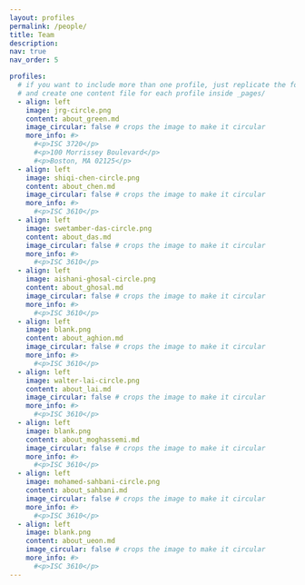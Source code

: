 ```yaml
---
layout: profiles
permalink: /people/
title: Team
description: 
nav: true
nav_order: 5

profiles:
  # if you want to include more than one profile, just replicate the following block
  # and create one content file for each profile inside _pages/
  - align: left
    image: jrg-circle.png
    content: about_green.md
    image_circular: false # crops the image to make it circular
    more_info: #>
      #<p>ISC 3720</p>
      #<p>100 Morrissey Boulevard</p>
      #<p>Boston, MA 02125</p>
  - align: left
    image: shiqi-chen-circle.png
    content: about_chen.md
    image_circular: false # crops the image to make it circular
    more_info: #>
      #<p>ISC 3610</p>
  - align: left
    image: swetamber-das-circle.png
    content: about_das.md
    image_circular: false # crops the image to make it circular
    more_info: #>
      #<p>ISC 3610</p>
  - align: left
    image: aishani-ghosal-circle.png
    content: about_ghosal.md
    image_circular: false # crops the image to make it circular
    more_info: #>
      #<p>ISC 3610</p>
  - align: left
    image: blank.png
    content: about_aghion.md
    image_circular: false # crops the image to make it circular
    more_info: #>
      #<p>ISC 3610</p>
  - align: left
    image: walter-lai-circle.png
    content: about_lai.md
    image_circular: false # crops the image to make it circular
    more_info: #>
      #<p>ISC 3610</p>
  - align: left
    image: blank.png
    content: about_moghassemi.md
    image_circular: false # crops the image to make it circular
    more_info: #>
      #<p>ISC 3610</p>
  - align: left
    image: mohamed-sahbani-circle.png
    content: about_sahbani.md
    image_circular: false # crops the image to make it circular
    more_info: #>
      #<p>ISC 3610</p>
  - align: left
    image: blank.png
    content: about_ueon.md
    image_circular: false # crops the image to make it circular
    more_info: #>
      #<p>ISC 3610</p>
---
```

